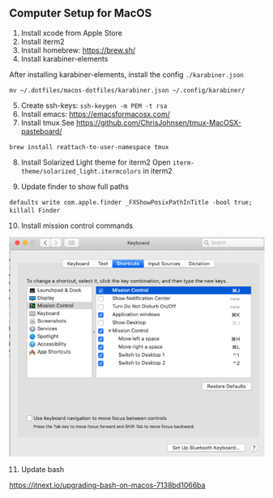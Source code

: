 ## Computer Setup for MacOS

1. Install xcode from Apple Store
2. Install iterm2
3. Install homebrew: https://brew.sh/
4. Install karabiner-elements

After installing karabiner-elements, install the config `./karabiner.json`
```
mv ~/.dotfiles/macos-dotfiles/karabiner.json ~/.config/karabiner/
```

5. Create ssh-keys: `ssh-keygen -m PEM -t rsa`
6. Install emacs: https://emacsformacosx.com/
7. Install tmux
See https://github.com/ChrisJohnsen/tmux-MacOSX-pasteboard/

```
brew install reattach-to-user-namespace tmux
```

8. Install Solarized Light theme for iterm2
Open `iterm-theme/solarized_light.itermcolors` in iterm2

9. Update finder to show full paths
```
defaults write com.apple.finder _FXShowPosixPathInTitle -bool true; killall Finder
```

10. Install mission control commands

![mission_control_config.png](mission_control_config.png)

11. Update bash

https://itnext.io/upgrading-bash-on-macos-7138bd1066ba
